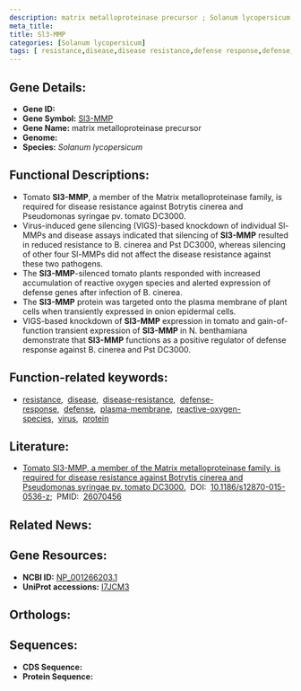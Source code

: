 ```yaml
---
description: matrix metalloproteinase precursor ; Solanum lycopersicum
meta_title:
title: Sl3-MMP
categories: [Solanum lycopersicum]
tags: [ resistance,disease,disease resistance,defense response,defense,plasma membrane,reactive oxygen species,virus,protein ]
---
```


## Gene Details:
- **Gene ID:** []()
- **Gene Symbol:** <u>Sl3-MMP</u>
- **Gene Name:** matrix metalloproteinase precursor
- **Genome:** []()
- **Species:** *Solanum lycopersicum*

## Functional Descriptions:
   - Tomato **Sl3-MMP**, a member of the Matrix metalloproteinase family, is required for disease resistance against Botrytis cinerea and Pseudomonas syringae pv. tomato DC3000.
   - Virus-induced gene silencing (VIGS)-based knockdown of individual Sl-MMPs and disease assays indicated that silencing of **Sl3-MMP** resulted in reduced resistance to B. cinerea and Pst DC3000, whereas silencing of other four Sl-MMPs did not affect the disease resistance against these two pathogens.
   - The **Sl3-MMP**-silenced tomato plants responded with increased accumulation of reactive oxygen species and alerted expression of defense genes after infection of B. cinerea.
   - The **Sl3-MMP** protein was targeted onto the plasma membrane of plant cells when transiently expressed in onion epidermal cells.
   - VIGS-based knockdown of **Sl3-MMP** expression in tomato and gain-of-function transient expression of **Sl3-MMP** in N. benthamiana demonstrate that **Sl3-MMP** functions as a positive regulator of defense response against B. cinerea and Pst DC3000.

## Function-related keywords:
   - [resistance](/tags/resistance/),&nbsp;&nbsp;[disease](/tags/disease/),&nbsp;&nbsp;[disease-resistance](/tags/disease-resistance/),&nbsp;&nbsp;[defense-response](/tags/defense-response/),&nbsp;&nbsp;[defense](/tags/defense/),&nbsp;&nbsp;[plasma-membrane](/tags/plasma-membrane/),&nbsp;&nbsp;[reactive-oxygen-species](/tags/reactive-oxygen-species/),&nbsp;&nbsp;[virus](/tags/virus/),&nbsp;&nbsp;[protein](/tags/protein/)

## Literature:
   - [Tomato Sl3-MMP, a member of the Matrix metalloproteinase family, is required for disease resistance against Botrytis cinerea and Pseudomonas syringae pv. tomato DC3000.](https://doi.org/10.1186/s12870-015-0536-z)&nbsp;&nbsp;DOI:&nbsp;&nbsp;[10.1186/s12870-015-0536-z](https://doi.org/10.1186/s12870-015-0536-z);&nbsp;&nbsp;PMID:&nbsp;&nbsp;[26070456](https://pubmed.ncbi.nlm.nih.gov/26070456/)

## Related News:

## Gene Resources:
- **NCBI ID:**  [NP_001266203.1](https://www.ncbi.nlm.nih.gov/gene/?term=NP_001266203.1)
- **UniProt accessions:**  [I7JCM3](https://www.uniprot.org/uniprotkb/I7JCM3/entry)

## Orthologs:

## Sequences:
- **CDS Sequence:**
- **Protein Sequence:**
